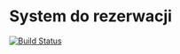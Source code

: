 # System do rezerwacji

[![Build Status](https://travis-ci.org/jalowiec/kata-booking-pietruszka-jalowiecki.svg?branch=master)](https://travis-ci.org/jalowiec/kata-booking-pietruszka-jalowiecki)
